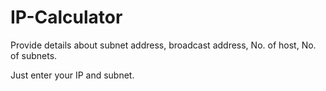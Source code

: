 # IP-Calculator

Provide details about subnet address, broadcast address, No. of host, No. of subnets.

Just enter your IP and subnet.
